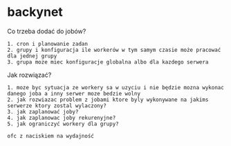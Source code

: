 # backynet



Co trzeba dodać do jobów?

    1. cron i planowanie zadan
    2. grupy i konfiguracja ile workerów w tym samym czasie może pracować dla jednej grupy
    3. grupa moze miec konfiguracje globalna albo dla kazdego serwera

Jak rozwiązać?

    1. moze byc sytuacja ze workery sa w uzyciu i nie będzie mozna wykonac danego joba a inny serwer moze bedzie wolny
    2. jak rozwiazac problem z jobami ktore byly wykonywane na jakims serwerze ktory zostal wylaczony?
    3. jak zaplanować joby?
    4. jak zaplanowac joby rekurenyjne?
    5. jak ograniczyć workery dla grupy?

    ofc z naciskiem na wydajność